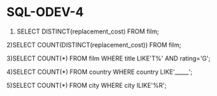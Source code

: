 # SQL-ODEV-4

1) SELECT DISTINCT(replacement_cost) FROM film;

2)SELECT COUNT(DISTINCT(replacement_cost)) FROM film;

3)SELECT COUNT(*) FROM film
  WHERE title LIKE'T%' AND rating='G';
  
4)SELECT COUNT(*) FROM country
  WHERE country LIKE'_____';

5)SELECT COUNT(*) FROM city
  WHERE city ILIKE'%R';

